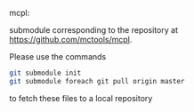 mcpl:

submodule corresponding to the repository at https://github.com/mctools/mcpl.

Please use the commands
  ```bash
  git submodule init
  git submodule foreach git pull origin master
  ```
  to fetch these files to a local repository
